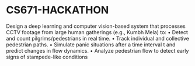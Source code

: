 # CS671-HACKATHON
Design a deep learning and computer vision-based system that processes CCTV footage from large
human gatherings (e.g., Kumbh Mela) to:
• Detect and count pilgrims/pedestrians in real time.
• Track individual and collective pedestrian paths.
• Simulate panic situations after a time interval t and predict changes in flow dynamics.
• Analyze pedestrian flow to detect early signs of stampede-like conditions
